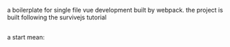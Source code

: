 a boilerplate for single file vue development built by webpack.
the project is built following the survivejs tutorial

##
a start mean:

